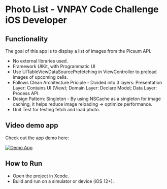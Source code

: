 #  Photo List - VNPAY Code Challenge iOS Developer

## Functionality
The goal of this app is to display a list of images from the Picsum API.
* No external libraries used.
* Framework UIKit, with Programmatic UI
* Use UITableViewDataSourcePrefetching in ViewController to preload images of upcoming cells.
* Follows Clean Architecture Priciple - Divided into 3 layers: Presentation Layer: Contains UI (View); Domain Layer: Declare Model; Data Layer: Process API.
* Design Pattern: Singleton - By using NSCache as a singleton for image caching, it helps reduce image reloading -> optimize performance.
* Unit Test for testing fetch and load photo.

## Video demo app
Check out the app demo here:

[![Demo App](https://img.youtube.com/vi/hry51-SvgK8/0.jpg)](https://youtu.be/hry51-SvgK8)

## How to Run
- Open the project in Xcode.
- Build and run on a simulator or device (iOS 12+).
